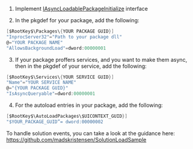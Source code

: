 1. Implement [IAsyncLoadablePackageInitialize](https://docs.microsoft.com/en-us/dotnet/api/microsoft.visualstudio.shell.interop.iasyncloadablepackageinitialize?view=visualstudiosdk-2017) interface

2. In the pkgdef for your package, add the following:
```c#
[$RootKey$\Packages\{YOUR PACKAGE GUID}]
"InprocServer32"="Path to your package dll"
@="YOUR PACKAGE NAME"
"AllowsBackgroundLoad"=dword:00000001
```

3. If your package proffers services, and you want to make them async, then in the pkgdef of your service, add the following:
```c#
[$RootKey$\Services\{YOUR SERVICE GUID}]
"Name"="YOUR SERVICE NAME"
@="{YOUR PACKAGE GUID}"
"IsAsyncQueryable"=dword:00000001
```

4. For the autoload entries in your package, add the following:
```c#
[$RootKey$\AutoLoadPackages\$UICONTEXT_GUID}]
"$YOUR_PACKAGE_GUID”= dword:00000002
```

To handle solution events, you can take a look at the guidance here: https://github.com/madskristensen/SolutionLoadSample
